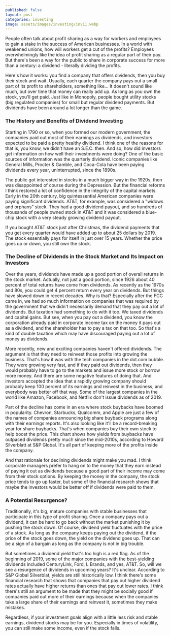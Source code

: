 ```yaml
---
published: false
layout: post
categories: investing
image: assets/images/investing/inv11.webp
---
```


People often talk about profit sharing as a way for workers and employees to gain a stake in the success of American businesses. In a world with weakened unions, how will workers get a cut of the profits? Employees overwhelmingly like the idea of profit sharing as a regular part of their pay. But there's been a way for the public to share in corporate success for more than a century: a dividend - literally dividing the profits.

Here's how it works: you find a company that offers dividends, then you buy their stock and wait. Usually, each quarter the company pays out a small part of its profit to shareholders, something like... It doesn't sound like much, but over time that money can really add up. As long as you own the stock, you'll get paid. Just like in Monopoly, people bought utility stocks (big regulated companies) for small but regular dividend payments. But dividends have been around a lot longer than the game.  

### The History and Benefits of Dividend Investing
Starting in 1790 or so, when you formed our modern government, the companies paid out most of their earnings as dividends, and investors expected to be paid a pretty healthy dividend. I think one of the reasons for that is, you know, we didn't have an S.E.C. then. And so, how did investors get information on how well their investments were doing? One of the basic sources of information was the quarterly dividend. Iconic companies like General Mills, Procter & Gamble, and Coca-Cola have been paying dividends every year, uninterrupted, since the 1890s.  

The public got interested in stocks in a much bigger way in the 1920s, then was disappointed of course during the Depression. But the financial reforms I think restored a lot of confidence in the integrity of the capital markets. Early in the 20th century, big quintessential American companies were paying significant dividends. AT&T, for example, was considered a "widows and orphans" stock. They had a good dividend payout, and so hundreds of thousands of people owned stock in AT&T and it was considered a blue-chip stock with a very steady growing dividend payout.  

If you bought AT&T stock just after Christmas, the dividend payments that you get every quarter would have added up to about 25 dollars by 2019. The stock essentially pays for itself in just over 15 years. Whether the price goes up or down, you still own the stock.  

### The Decline of Dividends in the Stock Market and Its Impact on Investors
Over the years, dividends have made up a good portion of overall returns in the stock market. Actually, not just a good portion, since 1926 about 40 percent of total returns have come from dividends. As recently as the 1970s and 80s, you could get 4 percent return every year on dividends. But things have slowed down in recent decades. Why is that? Especially after the FCC came in, we had so much information on companies that was required by the government that we didn't necessarily demand that they pay out a lot of dividends. But taxation had something to do with it too. We taxed dividends and capital gains. But see, when you pay out a dividend, you know the corporation already paid in corporate income tax on the money it pays out as a dividend, and the shareholder has to pay a tax on that too. So that's a kind of double taxation which may have discouraged paying out a lot of money as dividends.  

More recently, new and exciting companies haven't offered dividends. The argument is that they need to reinvest those profits into growing the business. That's how it was with the tech companies in the dot.com bubble. They were growing very fast, and if they paid out dividends, then they would probably have to go to the markets and issue more stock or borrow more money. And there are some negative features of doing that. And investors accepted the idea that a rapidly growing company should probably keep 100 percent of its earnings and reinvest in the business, and everybody was better off that way. Some of the largest companies in the world like Amazon, Facebook, and Netflix don't issue dividends as of 2019.  

Part of the decline has come in an era where stock buybacks have boomed in popularity. Chevron, Starbucks, Qualcomm, and Apple are just a few of the names of companies announcing big share buyback programs along with their earnings reports. It's also looking like it'll be a record-breaking year for share buybacks. That's when companies buy their own stock to help boost the price. This chart shows how yields from buybacks have outpaced dividends pretty much since the mid-2010s, according to Howard Silverblatt at S&P Global. It's all part of keeping more of the profits inside the company.  

And that rationale for declining dividends might make you mad. I think corporate managers prefer to hang on to the money that they earn instead of paying it out as dividends because a good part of their income may come from their stock options. By keeping the money in the company, the stock price tends to go up faster, but some of the financial research shows that maybe the investors would be better off if dividends were paid to them.  

### A Potential Resurgence?
Traditionally, it's big, mature companies with stable businesses that participate in this type of profit sharing. Once a company pays out a dividend, it can be hard to go back without the market punishing it by pushing the stock down. Of course, dividend yield fluctuates with the price of a stock. As long as the company keeps paying out the dividend, if the price of the stock goes down, the yield on the dividend goes up. That can be a sign of a bargain as long as the company is not in big trouble.  

But sometimes a dividend yield that's too high is a red flag. As of the beginning of 2019, some of the major companies with the best-yielding dividends included CenturyLink, Ford, L Brands, and yes, AT&T.
So, will we see a resurgence of dividends in upcoming years? It's unclear. According to S&P Global Silverblat, yields are still historically low. I think there's some financial research that shows that companies that pay out higher dividend rates actually have higher returns than ones that pay out lower rates. I think there's still an argument to be made that they might be socially good if companies paid out more of their earnings because when the companies take a large share of their earnings and reinvest it, sometimes they make mistakes.  

Regardless, if your investment goals align with a little less risk and stable earnings, dividend stocks may be for you. Especially in times of volatility, you can still make some income, even if the stock falls.


